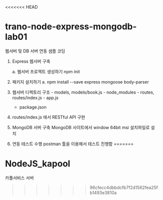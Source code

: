 <<<<<<< HEAD
# trano-node-express-mongodb-lab01

웹서버 및 DB 서버 연동 샘플 코딩

1. Express 웹서버 구축

    a. 웹서버 프로젝트 생성하기
		  npm init

2. 패키지 설치하기
		a. npm install --save express mongoose body-parser

3. 웹서버 디렉토리 구조
		- models, models/book.js
		- node_modules
		- routes, routes/index.js
		- app.js
    - package.json
4. routes/index.js 에서 RESTful API 구현

5. MongoDB 서버 구축
   MongoDB 사이트에서 window 64bit msi 설치파일로 설치 
6. 연동 테스트 수행
   postman 툴을 이용해서 테스트 진행함
=======
# NodeJS_kapool
카풀서비스 서버
>>>>>>> 96cfecc4dbbdcfb7f2d1562fea25fb1493e3810a

